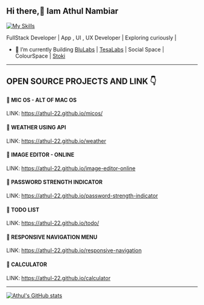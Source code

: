 ## Hi there,👋 Iam Athul Nambiar
[![My Skills](https://skillicons.dev/icons?i=html,css,js,jquery,bootstrap,c,cpp,php,nodejs,flutter,androidstudio,codepen,dart,firebase)](https://skillicons.dev)

FullStack Developer | App , UI , UX Developer |  Exploring curiously | 

- 🔭 I’m currently Building [BluLabs](https://play.google.com/store/apps/dev?id=7183312321357597419) | [TesaLabs](https://play.google.com/store/apps/dev?id=8316335420629473234) | Social Space | ColourSpace | [Stoki](https://www.stoki.shop/)

<!--- 🌱 I’m currently learning  Flutter , DSA 
- ❤️ JavaScript, Bootstarp , C, C++ , JQuery , CSS3 , HTML5
- 🧪 INTERMEDIATE - PHP , SQL , Flutter -->
---
## OPEN SOURCE PROJECTS AND LINK 👇

#### 🌈 MIC OS - ALT OF MAC OS 
LINK: https://athul-22.github.io/micos/

#### 🌈 WEATHER USING API
LINK: https://athul-22.github.io/weather

#### 🌈 IMAGE EDITOR - ONLINE 
LINK: https://athul-22.github.io/image-editor-online

#### 🌈 PASSWORD STRENGTH INDICATOR
LINK: https://athul-22.github.io/password-strength-indicator

#### 🌈 TODO LIST
LINK: https://athul-22.github.io/todo/

#### 🌈 RESPONSIVE NAVIGATION MENU
LINK: https://athul-22.github.io/responsive-navigation

#### 🌈 CALCULATOR
LINK: https://athul-22.github.io/calculator

---
[![Athul's GitHub stats](https://github-readme-stats.vercel.app/api?username=athul-22)](https://github.com/anuraghazra/github-readme-stats)




